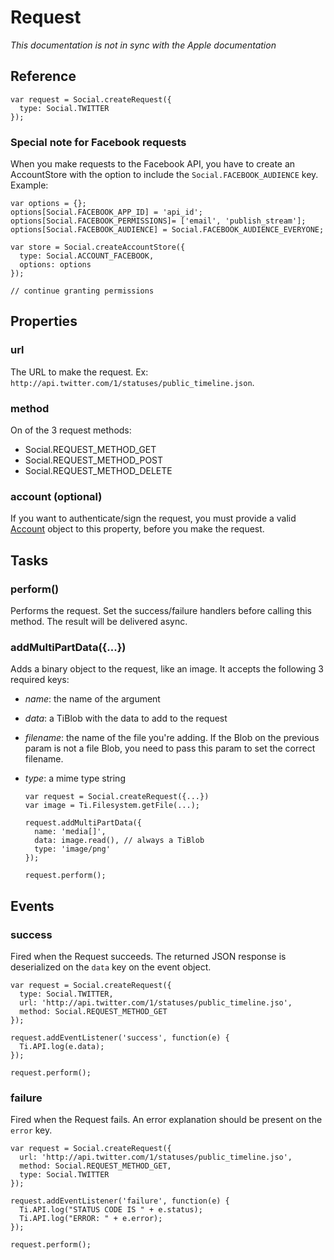 # Request

_This documentation is not in sync with the Apple documentation_

## Reference

    var request = Social.createRequest({
      type: Social.TWITTER
    });

### Special note for Facebook requests

When you make requests to the Facebook API, you have to create an AccountStore with the
option to include the `Social.FACEBOOK_AUDIENCE` key. Example:

    var options = {};
    options[Social.FACEBOOK_APP_ID] = 'api_id';
    options[Social.FACEBOOK_PERMISSIONS]= ['email', 'publish_stream'];
    options[Social.FACEBOOK_AUDIENCE] = Social.FACEBOOK_AUDIENCE_EVERYONE;

    var store = Social.createAccountStore({
      type: Social.ACCOUNT_FACEBOOK,
      options: options
    });

    // continue granting permissions


## Properties

### url

The URL to make the request. Ex: `http://api.twitter.com/1/statuses/public_timeline.json`.

### method

On of the 3 request methods:

- Social.REQUEST_METHOD_GET
- Social.REQUEST_METHOD_POST
- Social.REQUEST_METHOD_DELETE

### account (optional)

If you want to authenticate/sign the request, you must provide a valid 
[Account](account.html) object to this property, before you make the request.

## Tasks

### perform()

Performs the request. Set the success/failure handlers before calling this method. The
result will be delivered async.

### addMultiPartData({...})

Adds a binary object to the request, like an image. It accepts the following 3 required keys:

- *name*: the name of the argument

- *data*: a TiBlob with the data to add to the request

- *filename*: the name of the file you're adding. If the Blob on the previous param
  is not a file Blob, you need to pass this param to set the correct filename.

- *type*: a mime type string

      var request = Social.createRequest({...})
      var image = Ti.Filesystem.getFile(...);

      request.addMultiPartData({
        name: 'media[]',
        data: image.read(), // always a TiBlob
        type: 'image/png'
      });

      request.perform();

## Events

### success

Fired when the Request succeeds. The returned JSON response is
deserialized on the `data` key on the event object.

    var request = Social.createRequest({
      type: Social.TWITTER,
      url: 'http://api.twitter.com/1/statuses/public_timeline.jso',
      method: Social.REQUEST_METHOD_GET
    });

    request.addEventListener('success', function(e) {
      Ti.API.log(e.data);
    });

    request.perform();

### failure

Fired when the Request fails. An error explanation should be present on the
`error` key.

    var request = Social.createRequest({
      url: 'http://api.twitter.com/1/statuses/public_timeline.jso',
      method: Social.REQUEST_METHOD_GET,
      type: Social.TWITTER
    });

    request.addEventListener('failure', function(e) {
      Ti.API.log("STATUS CODE IS " + e.status);
      Ti.API.log("ERROR: " + e.error);
    });

    request.perform();

